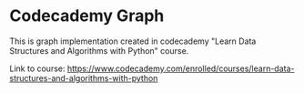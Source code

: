 # Codecademy Graph

This is graph implementation created in codecademy "Learn Data Structures and Algorithms with Python" course.

Link to course: https://www.codecademy.com/enrolled/courses/learn-data-structures-and-algorithms-with-python
